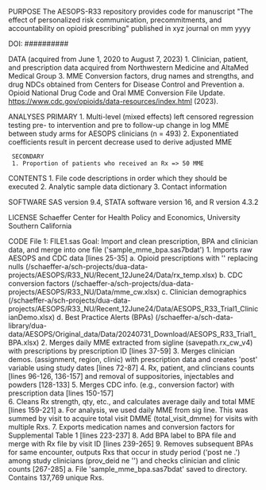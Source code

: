 PURPOSE
The AESOPS-R33 repository provides code for manuscript "The effect of personalized risk communication, precommitments, and accountability on opioid prescribing" published in xyz journal on mm yyyy

DOI: ##########

DATA (acquired from June 1, 2020 to August 7, 2023)
    1. Clinician, patient, and prescription data acquired from Northwestern Medicine and AltaMed Medical Group 
    3. MME Conversion factors, drug names and strengths, and drug NDCs obtained from Centers for Disease Control and Prevention 
       a. Opioid National Drug Code and Oral MME Conversion File Update. https://www.cdc.gov/opioids/data-resources/index.html (2023). 

ANALYSES 
     PRIMARY
     1.  Multi-level (mixed effects) left censored regression testing pre- to intervention and pre to follow-up change in log MME between study arms for AESOPS clinicians (n = 493)
     2.  Exponentiated coefficients result in percent decrease used to derive adjusted MME 

     SECONDARY
     1. Proportion of patients who received an Rx => 50 MME
     
CONTENTS 
		 1. File code descriptions in order which they should be executed 
		 2. Analytic sample data dictionary 
		 3. Contact information 
 
SOFTWARE
SAS version 9.4, STATA software version 16, and R version 4.3.2

LICENSE
Schaeffer Center for Health Policy and Economics, University Southern California

CODE
    File 1: FILE1.sas 
    Goal: Import and clean prescription, BPA and clinician data, and merge into one file ('sample_mme_bpa.sas7bdat')
        1. Imports raw AESOPS and CDC data [lines 25-35]
        	 a. Opioid prescriptions with '' replacing nulls (/schaeffer-a/sch-projects/dua-data-projects/AESOPS/R33_NU/Recent_12June24/Data/rx_temp.xlsx)
        	 b. CDC conversion factors (/schaeffer-a/sch-projects/dua-data-projects/AESOPS/R33_NU/Data/mme_cw.xlsx)
        	 c. Clinician demographics (/schaeffer-a/sch-projects/dua-data-projects/AESOPS/R33_NU/Recent_12June24/Data/AESOPS_R33_Trial1_ClinicianDemo.xlsx)
        	 d. Best Practice Alerts (BPAs) (/schaeffer-a/sch-data-library/dua-data/AESOPS/Original_data/Data/20240731_Download/AESOPS_R33_Trial1_BPA.xlsx)
        2. Merges daily MME extracted from sigline (savepath.rx_cw_v4) with prescriptions by prescription ID [lines 37-59]
        3. Merges clinician demos. (assignment, region, clinic) with prescription data and creates 'post' variable using study dates [lines 72-87]
        4. Rx, patient, and clincians counts [lines 96-126, 136-157] and removal of suppositories, injectables and powders [128-133]
        5. Merges CDC info. (e.g., conversion factor) with prescription data [lines 150-157]  
        6. Cleans Rx strength, qty, etc., and calculates average daily and total MME [lines 159-221]
           a.  For analysis, we used daily MME from sig line. This was summed by visit to acquire total visit DMME (total_visit_dmme) for visits with multiple Rxs. 
        7. Exports medication names and conversion factors for Supplemental Table 1 [lines 223-237]
        8. Add BPA label to BPA file and merge with Rx file by visit ID [lines 239-265]
        9. Removes subsequent BPAs for same encounter, outputs Rxs that occur in study period ('post ne .') among study clinicians (prov_deid ne '')
           and checks clinician and clinic counts [267-285]
        	 a. File 'sample_mme_bpa.sas7bdat' saved to directory. Contains 137,769 unique Rxs. 
